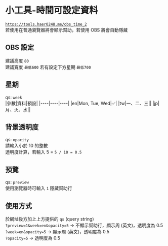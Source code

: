 # 小工具-時間可設定資料
[`https://tools.haer0248.me/obs_time_2`](https://tools.haer0248.me/obs_time_2)  
若使用在普通瀏覽器將會顯示幫助，若使用 OBS 將會自動隱藏  

## OBS 設定
建議高度 `80`  
建議寬度 `最低600` 若有設定下方星期 `最低700`

## 星期
qs: `week`  
|參數|資料|預設|
|----|----|----|
|en|Mon, Tue, Wed|✅|
|tw|一、二、三||
|jp|月、火、水||

## 背景透明度
qs: `opacity`  
請輸入小於 10 的整數  
透明度計算，若輸入 5 = `5 / 10 = 0.5`

## 預覽
qs: `preview`  
使用瀏覽器時可輸入 `1` 隱藏幫助行

## 使用方式
於網址後方加上上方提供的 `qs` (query string)  
`?preview=1&week=en&opacity=5` → 不顯示幫助行，顯示周 (英文)，透明度為 0.5  
`?week=en&opacity=5` → 顯示周 (英文)，透明度為 0.5  
`?opacity=5` → 透明度為 0.5
